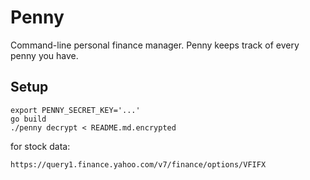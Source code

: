 # Penny

Command-line personal finance manager.  Penny keeps track of every penny you have.

## Setup

```
export PENNY_SECRET_KEY='...'
go build
./penny decrypt < README.md.encrypted
```

for stock data:

```
https://query1.finance.yahoo.com/v7/finance/options/VFIFX
```
